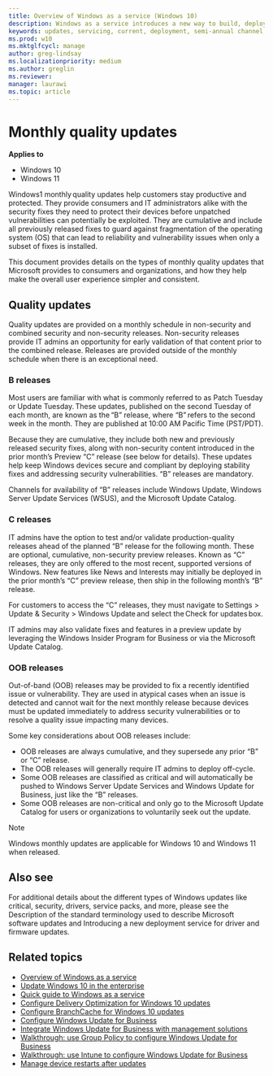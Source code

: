 ```yaml
---
title: Overview of Windows as a service (Windows 10)
description: Windows as a service introduces a new way to build, deploy, and service Windows. Learn how Windows as a service works.
keywords: updates, servicing, current, deployment, semi-annual channel, feature, quality, rings, insider, tools
ms.prod: w10
ms.mktglfcycl: manage
author: greg-lindsay
ms.localizationpriority: medium
ms.author: greglin
ms.reviewer: 
manager: laurawi
ms.topic: article
---
```


# Monthly quality updates

**Applies to**

- Windows 10
- Windows 11

Windows1 monthly quality updates help customers stay productive and protected. They provide consumers and IT administrators alike with the security fixes they need to protect their devices before unpatched vulnerabilities can potentially be exploited. They are cumulative and include all previously released fixes to guard against fragmentation of the operating system (OS) that can lead to reliability and vulnerability issues when only a subset of fixes is installed.   

This document provides details on the types of monthly quality updates that Microsoft provides to consumers and organizations, and how they help make the overall user experience simpler and consistent. 

## Quality updates

Quality updates are provided on a monthly schedule in non-security and combined security and non-security releases. Non-security releases provide IT admins an opportunity for early validation of that content prior to the combined release. Releases are provided outside of the monthly schedule when there is an exceptional need. 

### B releases

Most users are familiar with what is commonly referred to as Patch Tuesday or Update Tuesday. These updates, published on the second Tuesday of each month, are known as the “B” release, where “B” refers to the second week in the month. They are published at 10:00 AM Pacific Time (PST/PDT).  

Because they are cumulative, they include both new and previously released security fixes, along with non-security content introduced in the prior month’s Preview “C” release (see below for details). These updates help keep Windows devices secure and compliant by deploying stability fixes and addressing security vulnerabilities. “B” releases are mandatory. 

Channels for availability of “B” releases include Windows Update, Windows Server Update Services (WSUS), and the Microsoft Update Catalog. 

### C releases

IT admins have the option to test and/or validate production-quality releases ahead of the planned “B” release for the following month. These are optional, cumulative, non-security preview releases. Known as “C” releases, they are only offered to the most recent, supported versions of Windows. New features like News and Interests may initially be deployed in the prior month’s “C” preview release, then ship in the following month’s “B” release. 

For customers to access the “C” releases, they must navigate to Settings > Update & Security > Windows Update and select the Check for updates box.  

IT admins may also validate fixes and features in a preview update by leveraging the Windows Insider Program for Business or via the Microsoft Update Catalog. 

### OOB releases

Out-of-band (OOB) releases may be provided to fix a recently identified issue or vulnerability. They are used in atypical cases when an issue is detected and cannot wait for the next monthly release because devices must be updated immediately to address security vulnerabilities or to resolve a quality issue impacting many devices. 

Some key considerations about OOB releases include: 

- OOB releases are always cumulative, and they supersede any prior “B” or “C” release. 
- The OOB releases will generally require IT admins to deploy off-cycle.  
- Some OOB releases are classified as critical and will automatically be pushed to Windows Server Update Services and Windows Update for Business, just like the “B” releases.  
- Some OOB releases are non-critical and only go to the Microsoft Update Catalog for users or organizations to voluntarily seek out the update. 

> [!NOTE]  
> Windows monthly updates are applicable for Windows 10 and Windows 11 when released. 

## Also see

For additional details about the different types of Windows updates like critical, security, drivers, service packs, and more, please see the Description of the standard terminology used to describe Microsoft software updates and Introducing a new deployment service for driver and firmware updates. 

## Related topics

- [Overview of Windows as a service](waas-overview.md)
- [Update Windows 10 in the enterprise](index.md)
- [Quick guide to Windows as a service](waas-quick-start.md) 
- [Configure Delivery Optimization for Windows 10 updates](waas-delivery-optimization.md)
- [Configure BranchCache for Windows 10 updates](waas-branchcache.md)
- [Configure Windows Update for Business](waas-configure-wufb.md)
- [Integrate Windows Update for Business with management solutions](waas-integrate-wufb.md)
- [Walkthrough: use Group Policy to configure Windows Update for Business](waas-wufb-group-policy.md)
- [Walkthrough: use Intune to configure Windows Update for Business](/intune/windows-update-for-business-configure)
- [Manage device restarts after updates](waas-restart.md)
